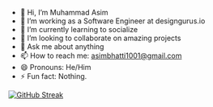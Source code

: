 - 👋 Hi, I’m Muhammad Asim
- 🔭 I’m working as a Software Engineer at designgurus.io
- 🌱 I’m currently learning to socialize
- 👯 I’m looking to collaborate on amazing projects
- 💬 Ask me about anything
- 📫 How to reach me: [asimbhatti1001@gmail.com](mailto:asimbhatti1001@gmail.com)
- 😄 Pronouns: He/Him
- ⚡ Fun fact: Nothing.

[![GitHub Streak](https://streak-stats.demolab.com?user=MuhammadAsim1001&theme=dark&hide_border=true)](https://git.io/streak-stats)


<!---
MuhammadAsim1001/MuhammadAsim1001 is a ✨ special ✨ repository because its `README.md` (this file) appears on your GitHub profile.
You can click the Preview link to take a look at your changes.
--->
